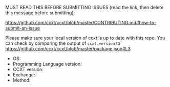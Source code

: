 MUST READ THIS BEFORE SUBMITTING ISSUES (read the link, then delete this message before submitting):

https://github.com/ccxt/ccxt/blob/master/CONTRIBUTING.md#how-to-submit-an-issue

Please make sure your local version of ccxt is up to date with this repo. You can check by comparing the output of `ccxt.version` to https://github.com/ccxt/ccxt/blob/master/package.json#L3

- OS:
- Programming Language version:
- CCXT version:
- Exchange:
- Method:

